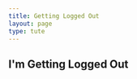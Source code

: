 ```yaml
---
title: Getting Logged Out
layout: page
type: tute
---
```


## I'm Getting Logged Out

<!--Use ubuntu file browser if using Virtual Box. Instructions for Linux-->
<!--Use inspect in browser to see what's happening. Go to Network for this-->
<!--system/web.php. See web:start and web:construct in the outline-->
<!--check logs. This will show a redirect to user not logged in->
<!--change log info in start to "test". Move between funtions to try to acertain when a user is logged in. You can get an idea from logs and add breaks to them to seperate as you test.-->
<!--Google php seeion_start and choose docs result-->
<!--PHP seesion is not resuming Stack Overflow-->
<!--system/modules/auth/actions/login.php. See login_POST in outline-->
<!--the cookie may be getting it wrong. The seession could actually be fine-->
<!--close VSCode and Firefox-->